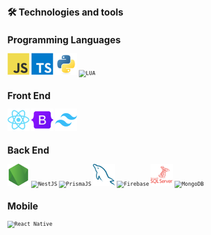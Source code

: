 ## 🛠  Technologies and tools

<h2 font-weight="bold">Programming Languages</h2>
<div>
  <div align="left">
  <code><img alt="JavaScript" height="50" width="50" src="https://raw.githubusercontent.com/devicons/devicon/master/icons/javascript/javascript-original.svg"></code>
  <code><img alt="TypeScript" height="50" width="50" src="https://raw.githubusercontent.com/devicons/devicon/master/icons/typescript/typescript-original.svg"/></code>
  <code><img alt="Python" height="50" width="50" src="https://raw.githubusercontent.com/devicons/devicon/master/icons/python/python-original.svg"></code>
  <code><img alt="LUA" height="50" width="50" src="https://upload.wikimedia.org/wikipedia/commons/thumb/c/cf/Lua-Logo.svg/1200px-Lua-Logo.svg.png"></code>
  </div>
</div>

<h2 font-weight="bold">Front End</h2>
<div>
  <div align="left">
  <code><img alt="React" height="50" width="50" src="https://github.com/devicons/devicon/blob/master/icons/react/react-original.svg"></code>
  <code><img alt="Bootstrap" height="50" width="50" src="https://github.com/devicons/devicon/blob/master/icons/bootstrap/bootstrap-original.svg"></code>
  <code><img alt="Tailwind" height="50" width="50" src="https://github.com/devicons/devicon/blob/master/icons/tailwindcss/tailwindcss-plain.svg"></code>
  </div>
</div>

<h2 font-weight="bold">Back End</h2>
<div>
  <div align="left">
  <code><img alt="Node" height="50" width="50" src="https://github.com/devicons/devicon/blob/master/icons/nodejs/nodejs-original.svg"></code>
  <code><img alt="NestJS" height="50" width="50" src="https://upload.wikimedia.org/wikipedia/commons/a/a8/NestJS.svg"></code>
  <code><img alt="PrismaJS" height="50" width="50" src="https://cdn.worldvectorlogo.com/logos/prisma-2.svg"></code>
  <code><img alt="MySQL" height="50" width="50" src="https://github.com/devicons/devicon/blob/master/icons/mysql/mysql-original.svg"></code>
  <code><img alt="Firebase" height="50" width="50" src="https://www.vectorlogo.zone/logos/firebase/firebase-icon.svg"></code>
  <code><img alt="MS-SQL" height="50" width="50" src="https://github.com/devicons/devicon/blob/master/icons/microsoftsqlserver/microsoftsqlserver-plain-wordmark.svg"></code>
  <code><img alt="MongoDB" height="50" width="50" src="https://www.svgrepo.com/show/331488/mongodb.svg"></code>
  </div>
</div>

<h2 font-weight="bold">Mobile</h2>
<div>
  <div align="left">
  <code><img alt="React Native" height="50" width="50" src="https://reactnative.dev/img/header_logo.svg"></code>
  
  </div>
</div>


